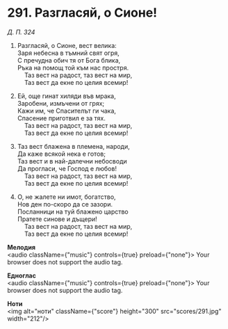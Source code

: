 # 291. Разгласяй, о Сионе!  

*Д. П. 324*  

1. Разгласяй, о Сионе, вест велика:  
Заря небесна в тъмний свят огря,  
С пречудна обич тя от Бога блика,  
Ръка на помощ той към нас простря.  
    Таз вест на радост, таз вест на мир,  
    Таз вест да екне по целия всемир!  

2. Ей, още гинат хиляди във мрака,  
Заробени, измъчени от грях;  
Кажи им, че Спасителът ги чака,  
Спасение приготвил е за тях.  
    Таз вест на радост, таз вест на мир,  
    Таз вест да екне по целия всемир!  

3. Таз вест блажена в племена, народи,  
Да каже всякой нека е готов;  
Таз вест и в най-далечни небосводи  
Да прогласи, че Господ е любов!  
    Таз вест на радост, таз вест на мир,  
    Таз вест да екне по целия всемир!  

4. О, не жалете ни имот, богатство,  
Нов ден по-скоро да се зазори.  
Посланници на туй блажено царство  
Пратете синове и дъщери!  
    Таз вест на радост, таз вест на мир,  
    Таз вест да екне по целия всемир!  

__Мелодия__  
<audio className={"music"} controls={true} preload={"none"}><source src="mp3/291.mp3" type="audio/mpeg"/>
Your browser does not support the audio tag.
</audio>  

__Едноглас__  
<audio className={"music"} controls={true} preload={"none"}><source src="transp/291.mp3" type="audio/mpeg"/>
Your browser does not support the audio tag.
</audio>  

__Ноти__  
<img alt="ноти" className={"score"} height="300" src="scores/291.jpg" width="212"/>

